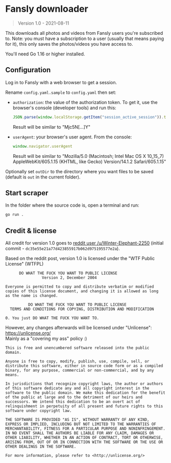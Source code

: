 # Fansly downloader

> Version 1.0 - 2021-08-11

This downloads all photos and videos from Fansly users you're subscribed to. Note: you must have a subscription to a user (usually that means paying for it), this only saves the photos/videos you have access to.

You'll need Go 1.16 or higher installed.

## Configuration

Log in to Fansly with a web browser to get a session.

Rename `config.yaml.sample` to `config.yaml` then set:

- `authorization`: the value of the authorization token. To get it, use the browser's console (developer tools) and run this:  
  
  ```js
  JSON.parse(window.localStorage.getItem("session_active_session")).token
  ```

  Result will be similar to "Mjc5N[...]Y"
- `userAgent`: your browser's user agent. From the console:  
  
  ```js
  window.navigator.userAgent
  ```
  
  Result will be similar to "Mozilla/5.0 (Macintosh; Intel Mac OS X 10_15_7) AppleWebKit/605.1.15 (KHTML, like Gecko) Version/14.1.2 Safari/605.1.15"

Optionally set `outDir` to the directory where you want files to be saved (default is `out` in the current folder).

## Start scraper

In the folder where the source code is, open a terminal and run:

```sh
go run .
```

## Credit & license

All credit for version 1.0 goes to [reddit user /u/Winter-Elephant-2250](https://www.reddit.com/user/Winter-Elephant-2250/comments/p3j87m/released_fansly_scraper_app_open_source/) (initial commit - `dc35e55e21a77d423855917b062d975195577e2a`).

Based on the reddit post, version 1.0 is licensed under the "WTF Public License" (WTFPL)

```
      DO WHAT THE FUCK YOU WANT TO PUBLIC LICENSE 
                Version 2, December 2004

Everyone is permitted to copy and distribute verbatim or modified 
copies of this license document, and changing it is allowed as long 
as the name is changed. 

          DO WHAT THE FUCK YOU WANT TO PUBLIC LICENSE 
  TERMS AND CONDITIONS FOR COPYING, DISTRIBUTION AND MODIFICATION 

0. You just DO WHAT THE FUCK YOU WANT TO.
```

However, any changes afterwards will be licensed under "Unlicense": https://unlicense.org/  
Mainly as a "covering my ass" policy :)

```
This is free and unencumbered software released into the public domain.

Anyone is free to copy, modify, publish, use, compile, sell, or
distribute this software, either in source code form or as a compiled
binary, for any purpose, commercial or non-commercial, and by any
means.

In jurisdictions that recognize copyright laws, the author or authors
of this software dedicate any and all copyright interest in the
software to the public domain. We make this dedication for the benefit
of the public at large and to the detriment of our heirs and
successors. We intend this dedication to be an overt act of
relinquishment in perpetuity of all present and future rights to this
software under copyright law.

THE SOFTWARE IS PROVIDED "AS IS", WITHOUT WARRANTY OF ANY KIND,
EXPRESS OR IMPLIED, INCLUDING BUT NOT LIMITED TO THE WARRANTIES OF
MERCHANTABILITY, FITNESS FOR A PARTICULAR PURPOSE AND NONINFRINGEMENT.
IN NO EVENT SHALL THE AUTHORS BE LIABLE FOR ANY CLAIM, DAMAGES OR
OTHER LIABILITY, WHETHER IN AN ACTION OF CONTRACT, TORT OR OTHERWISE,
ARISING FROM, OUT OF OR IN CONNECTION WITH THE SOFTWARE OR THE USE OR
OTHER DEALINGS IN THE SOFTWARE.

For more information, please refer to <http://unlicense.org/>
```